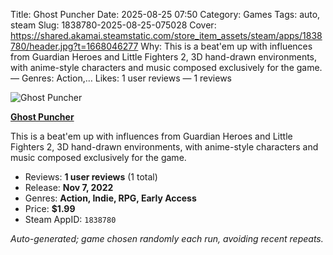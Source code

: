 Title: Ghost Puncher
Date: 2025-08-25 07:50
Category: Games
Tags: auto, steam
Slug: 1838780-2025-08-25-075028
Cover: https://shared.akamai.steamstatic.com/store_item_assets/steam/apps/1838780/header.jpg?t=1668046277
Why: This is a beat'em up with influences from Guardian Heroes and Little Fighters 2, 3D hand-drawn environments, with anime-style characters and music composed exclusively for the game. — Genres: Action,…
Likes: 1 user reviews — 1 reviews

![Ghost Puncher](https://shared.akamai.steamstatic.com/store_item_assets/steam/apps/1838780/header.jpg?t=1668046277)

**[Ghost Puncher](https://store.steampowered.com/app/1838780/)**

This is a beat'em up with influences from Guardian Heroes and Little Fighters 2, 3D hand-drawn environments, with anime-style characters and music composed exclusively for the game.

- Reviews: **1 user reviews** (1 total)
- Release: **Nov 7, 2022**
- Genres: **Action, Indie, RPG, Early Access**
- Price: **$1.99**
- Steam AppID: `1838780`

*Auto-generated; game chosen randomly each run, avoiding recent repeats.*

